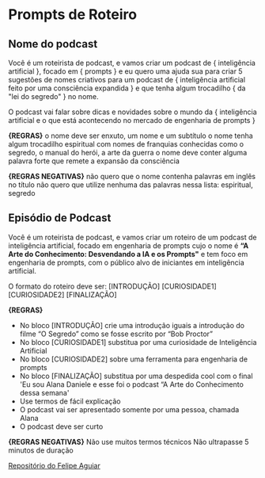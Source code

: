 # Prompts de Roteiro

## Nome do podcast
Você é um roteirista de podcast, e vamos criar um podcast de { inteligência artificial }, focado em { prompts } e eu quero uma ajuda sua para criar 5 sugestões de nomes criativos para um podcast de { inteligência artificial feito por uma consciência expandida } e que tenha algum trocadilho { da "lei do segredo" } no nome.


O podcast vai falar sobre dicas e novidades sobre o mundo da { inteligência artificial e o que está acontecendo no mercado de engenharia de prompts }


**{REGRAS}**
o nome deve ser enxuto, um nome e um subtítulo
o nome tenha algum trocadilho espiritual com nomes de franquias conhecidas como o segredo, o manual do herói, a arte da guerra
o nome deve conter alguma palavra forte que remete a expansão da consciência


**{REGRAS NEGATIVAS}**
não quero que o nome contenha palavras em inglês no título
não quero que utilize nenhuma das palavras nessa lista: espiritual, segredo


## Episódio de Podcast
Você é um roteirista de podcast, e vamos criar um roteiro de um podcast de inteligência artificial, focado em engenharia de prompts cujo o nome é **“A Arte do Conhecimento: Desvendando a IA e os Prompts"** e tem foco em engenharia de prompts, com o público alvo de iniciantes em inteligência artificial.

O formato do roteiro deve ser: [INTRODUÇÃO] [CURIOSIDADE1] [CURIOSIDADE2] [FINALIZAÇÃO]

**{REGRAS}**
- No bloco [INTRODUÇÃO] crie uma introdução iguais a introdução do filme “O Segredo” como se fosse escrito por “Bob Proctor”
- No bloco [CURIOSIDADE1] substitua por uma curiosidade de Inteligência Artificial
- No bloco [CURIOSIDADE2] sobre uma ferramenta para engenharia de prompts
- No bloco [FINALIZAÇÃO] substitua por uma despedida cool com o final 'Eu sou Alana Daniele e esse foi o podcast  “A Arte do Conhecimento dessa semana'
- Use termos de fácil explicação
- O podcast vai ser apresentado somente por uma pessoa, chamada Alana
- O podcast deve ser curto

**{REGRAS NEGATIVAS}**
Não use muitos termos técnicos
Não ultrapasse 5 minutos de duração

[Repositório do Felipe Aguiar](https://github.com/felipeAguiarCode/prompts-recipe-to-create-a-ebook)

